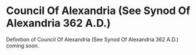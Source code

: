# Council Of Alexandria (See Synod Of Alexandria 362 A.D.)
Definition of Council Of Alexandria (See Synod Of Alexandria 362 A.D.) coming soon.
